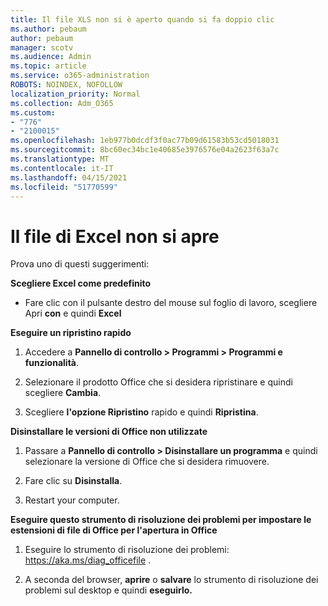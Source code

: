 ```yaml
---
title: Il file XLS non si è aperto quando si fa doppio clic
ms.author: pebaum
author: pebaum
manager: scotv
ms.audience: Admin
ms.topic: article
ms.service: o365-administration
ROBOTS: NOINDEX, NOFOLLOW
localization_priority: Normal
ms.collection: Adm_O365
ms.custom:
- "776"
- "2100015"
ms.openlocfilehash: 1eb977b0dcdf3f0ac77b09d61583b53cd5018031
ms.sourcegitcommit: 8bc60ec34bc1e40685e3976576e04a2623f63a7c
ms.translationtype: MT
ms.contentlocale: it-IT
ms.lasthandoff: 04/15/2021
ms.locfileid: "51770599"
---
```

# <a name="excel-file-doesnt-open"></a>Il file di Excel non si apre

Prova uno di questi suggerimenti:

**Scegliere Excel come predefinito**

* Fare clic con il pulsante destro del mouse sul foglio di lavoro, scegliere Apri **con** e quindi **Excel**

**Eseguire un ripristino rapido**

1. Accedere a **Pannello di controllo > Programmi > Programmi e funzionalità**.

2. Selezionare il prodotto Office che si desidera ripristinare e quindi scegliere **Cambia**.

3. Scegliere **l'opzione Ripristino** rapido e quindi **Ripristina**.

**Disinstallare le versioni di Office non utilizzate**

1. Passare a **Pannello di controllo > Disinstallare un programma** e quindi selezionare la versione di Office che si desidera rimuovere.

2. Fare clic su **Disinstalla**.

3. Restart your computer.

**Eseguire questo strumento di risoluzione dei problemi per impostare le estensioni di file di Office per l'apertura in Office**

1. Eseguire lo strumento di risoluzione dei problemi: https://aka.ms/diag_officefile .

2. A seconda del browser, **aprire** o **salvare** lo strumento di risoluzione dei problemi sul desktop e quindi **eseguirlo.**
